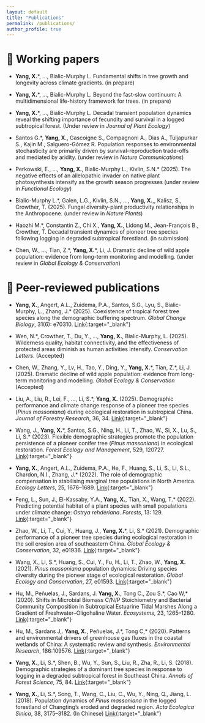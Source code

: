 ```yaml
---
layout: default
title: "Publications"
permalink: /publications/
author_profile: true
---
```


# 📝 Working papers
- **Yang, X.**\*, ..., Bialic-Murphy L. Fundamental shifts in tree growth and longevity across climate gradients. (in prepare)

- **Yang, X.**\*, ..., Bialic-Murphy L. Beyond the fast-slow continuum: A multidimensional life-history framework for trees. (in prepare)
 
-	**Yang, X.**\*, ..., Bialic-Murphy L. Decadal transient population dynamics reveal the shifting importance of fecundity and survival in a logged subtropical forest. (Under review in _Journal of Plant Ecology_)

-	Santos G.\*, **Yang, X.**, Gascoigne S., Compagnoni A., Dias A., Tuljapurkar S., Kajin M., Salguero-Gómez R. Population responses to environmental stochasticity are primarily driven by survival-reproduction trade-offs and mediated by aridity. (under review in _Nature Communications_)

- Perkowski, E., ..., **Yang, X.**, Bialic-Murphy L., Kivlin, S.N.\* (2025). The negative effects of an allelopathic invader on native plant photosynthesis intensify as the growth season progresses (under review in _Functional Ecology_)

-	Bialic-Murphy L.\*, Galen, L.G., Kivlin, S.N., ..., **Yang, X.**,, Kalisz, S., Crowther, T. (2025). Fungal diversity-plant productivity relationships in the Anthropocene. (under review in _Nature Plants_)

-	Haozhi M.\*, Constantin Z., Chi X., **Yang, X.**, Lidong M., Jean-François B., Crowther, T. Decadal transient dynamics of pioneer tree species following logging in degraded subtropical forestland. (in submission)

- Chen, W., ..., Tian, Z.\*, **Yang, X.**\*, Li, J. Dramatic decline of wild apple population: evidence from long-term monitoring and modelling. (under review in _Global Ecology & Conservation_)


# 📝 Peer-reviewed publications 
- **Yang, X.**, Angert, A.L., Zuidema, P.A., Santos, S.G., Lyu, S., Bialic-Murphy, L., Zhang, J.\* (2025). Coexistence of tropical forest tree species along the demographic buffering spectrum. _Global Change Biology_, 31(6): e70310. [Link](https://onlinelibrary.wiley.com/doi/10.1111/gcb.70310){:target="_blank"}

- Wen, N.\*, Crowther, T., Du, Y., ..., **Yang, X.**, Bialic-Murphy, L. (2025). Wilderness quality, habitat connectivity, and the effectiveness of protected areas diminish as human activities intensify. _Conservation Letters_. (Accepted)

- Chen, W., Zhang, Y., Lv, H., Tao, Y., Ding, Y., **Yang, X.**\*, Tian, Z.\*, Li, J. (2025). Dramatic decline of wild apple population: evidence from long-term monitoring and modelling.  _Global Ecology & Conservation_ (Accepted)

- Liu, A., Liu, R., Lei, F., ..., Li, S.\*, **Yang, X.** (2025). Demographic performance and climate change response of a pioneer tree species (*Pinus massoniana*) during ecological restoration in subtropical China. _Journal of Forestry Research_, 36, 34. [Link](https://link.springer.com/article/10.1007/s11676-025-01831-0){:target="_blank"}  

- Wang, J., **Yang, X.**\*, Santos, S.G., Ning, H., Li, T., Zhao, W., Si, X., Lu, S., Li, S.\* (2023). Flexible demographic strategies promote the population persistence of a pioneer conifer tree (*Pinus massoniana*) in ecological restoration. _Forest Ecology and Management_, 529, 120727. [Link](https://www.sciencedirect.com/science/article/abs/pii/S0378112722007216){:target="_blank"}  

- **Yang, X.**, Angert, A.L., Zuidema, P.A., He, F., Huang, S., Li, S., Li, S.L., Chardon, N.I., Zhang, J.\* (2022). The role of demographic compensation in stabilising marginal tree populations in North America. _Ecology Letters_, 25, 1676–1689. [Link](https://onlinelibrary.wiley.com/doi/full/10.1111/ele.14028){:target="_blank"} 

- Feng, L., Sun, J., El-Kassaby, Y.A., **Yang, X.**, Tian, X., Wang, T.\* (2022). Predicting potential habitat of a plant species with small populations under climate change: *Ostrya rehderiana*. _Forests_, 13: 129. [Link](https://www.mdpi.com/1999-4907/13/1/129){:target="_blank"} 

- Zhao, W., Li, T., Cui, Y., Huang, J., **Yang, X.**\*, Li, S.\* (2021). Demographic performance of a pioneer tree species during ecological restoration in the soil erosion area of southeastern China. _Global Ecology & Conservation_, 32, e01936. [Link](https://www.sciencedirect.com/science/article/pii/S2351989421004868){:target="_blank"} 

- Wang, X., Li, S.\*, Huang, S., Cui, Y., Fu, H., Li, T., Zhao, W., **Yang, X.** (2021). *Pinus massoniana* population dynamics: Driving species diversity during the pioneer stage of ecological restoration. _Global Ecology and Conservation_, 27, e01593. [Link](https://www.sciencedirect.com/science/article/pii/S2351989421001438){:target="_blank"} 

- Hu, M., Peñuelas, J., Sardans, J. **Yang, X.**, Tong C., Zou S.\*, Cao W,\* (2020). Shifts in Microbial Biomass C/N/P Stoichiometry and Bacterial Community Composition in Subtropical Estuarine Tidal Marshes Along a Gradient of Freshwater–Oligohaline Water. _Ecosystems_, 23, 1265–1280. [Link](https://link.springer.com/article/10.1007/s10021-019-00468-5){:target="_blank"} 

- Hu, M., Sardans J,. **Yang, X.**, Peñuelas, J.\*, Tong C,\* (2020). Patterns and environmental drivers of greenhouse gas fluxes in the coastal wetlands of China: A systematic review and synthesis. _Environmental Research_, 186:109576. [Link](https://www.sciencedirect.com/science/article/abs/pii/S0013935120304692){:target="_blank"} 

- **Yang, X.**, Li, S.\*, Shen, B., Wu, Y., Sun, S., Liu, R., Zha, R., Li, S. (2018). Demographic strategies of a dominant tree species in response to logging in a degraded subtropical forest in Southeast China. _Annals of Forest Science_, 75, 84. [Link](https://link.springer.com/article/10.1007/s13595-018-0764-0){:target="_blank"} 

- **Yang, X.**, Li, S.\*, Song, T., Wang, C., Liu, C., Wu, Y., Ning, Q., Jiang, L. (2018). Population dynamics of *Pinus massoniana* in the logged forestland of Changting’s eroded and degraded region. _Acta Ecologica Sinica_, 38, 3175–3182. (In Chinese) [Link](https://www.ecologica.cn/stxb/article/abstract/stxb201706261148){:target="_blank"} 
